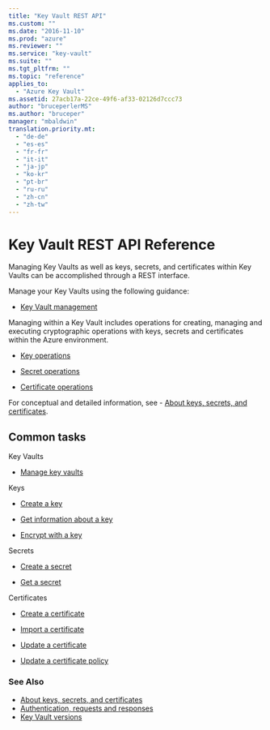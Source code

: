 ```yaml
---
title: "Key Vault REST API"
ms.custom: ""
ms.date: "2016-11-10"
ms.prod: "azure"
ms.reviewer: ""
ms.service: "key-vault"
ms.suite: ""
ms.tgt_pltfrm: ""
ms.topic: "reference"
applies_to: 
  - "Azure Key Vault"
ms.assetid: 27acb17a-22ce-49f6-af33-02126d7ccc73
author: "bruceperlerMS"
ms.author: "bruceper"
manager: "mbaldwin"
translation.priority.mt: 
  - "de-de"
  - "es-es"
  - "fr-fr"
  - "it-it"
  - "ja-jp"
  - "ko-kr"
  - "pt-br"
  - "ru-ru"
  - "zh-cn"
  - "zh-tw"
---
```


# Key Vault REST API Reference

Managing Key Vaults as well as keys, secrets, and certificates within Key Vaults can be accomplished through a REST interface.

Manage your Key Vaults using the following guidance:

- [Key Vault management]()

Managing within a Key Vault includes operations for creating, managing and executing cryptographic operations with keys, secrets and certificates within the Azure environment.

- [Key operations](../key-operations.md)


- [Secret operations](../secret-operations.md)


- [Certificate operations](../certificate-operations.md)


For conceptual and detailed information, see - [About keys, secrets, and certificates](../about-keys--secrets-and-certifictes.md).

## Common tasks

Key Vaults


- [Manage key vaults](../Vaults.md)




Keys


- [Create a key](../CreateKey.json)


- [Get information about a key](../GetKey.json)


- [Encrypt with a key](../encrypt.json)



Secrets

- [Create a secret](../SetSecret.json)


- [Get a secret](../GetSecret.json)


Certificates


- [Create a certificate](../CreateCertificate.json)


- [Import a certificate](../ImportCertificate.json)


- [Update a certificate](../UpdateCertificate.json)


- [Update a certificate policy](../UpdateCertificatePolicy.json)

### See Also

- [About keys, secrets, and certificates](../about-keys--secrets-and-certifictes.md)
- [Authentication, requests and responses](../authentication--requests-and-responses.md)
- [Key Vault versions](../key-vault-versions.md)



